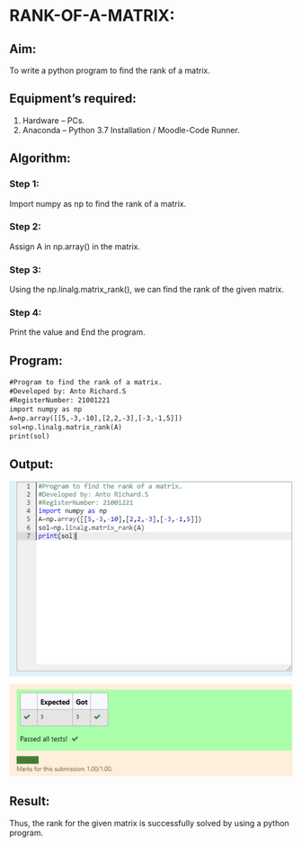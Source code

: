 # RANK-OF-A-MATRIX:

## Aim:
To write a python program to find the rank of a matrix.

## Equipment’s required:
1. 	Hardware – PCs.
2. 	Anaconda – Python 3.7 Installation / Moodle-Code Runner.

## Algorithm:
### Step 1:
Import numpy as np to find the rank of a matrix.  
### Step 2:
Assign A in np.array() in the matrix.
### Step 3: 
Using the np.linalg.matrix_rank(), we can find the rank of the given matrix.
### Step 4:
Print the value and End the program.

## Program:
```
#Program to find the rank of a matrix.
#Developed by: Anto Richard.S
#RegisterNumber: 21001221
import numpy as np
A=np.array([[5,-3,-10],[2,2,-3],[-3,-1,5]])
sol=np.linalg.matrix_rank(A)
print(sol)
```

## Output:
![rank](rank.png)

## Result:
Thus, the rank for the given matrix is successfully solved by  using a python program.

